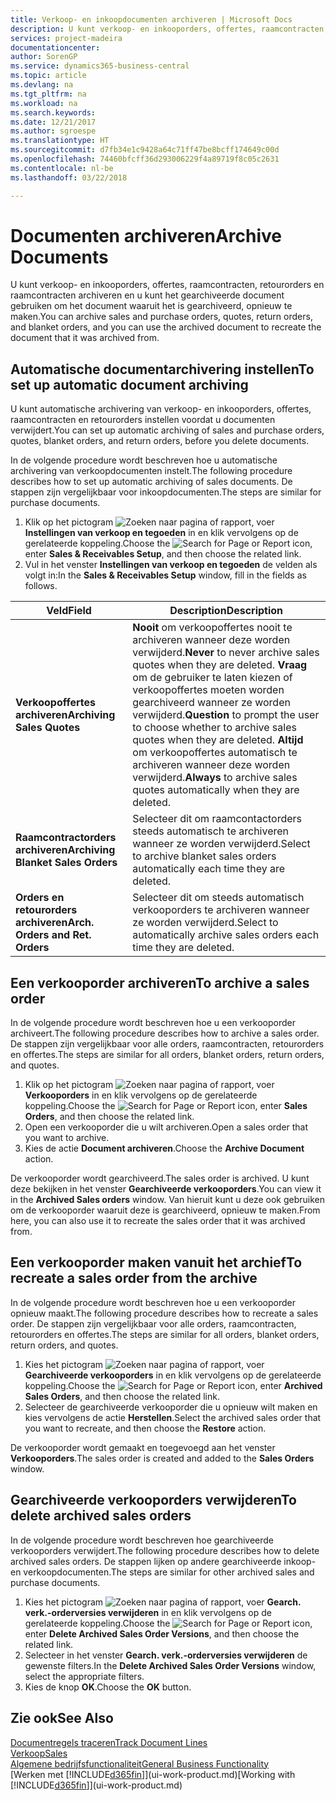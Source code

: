 ```yaml
---
title: Verkoop- en inkoopdocumenten archiveren | Microsoft Docs
description: U kunt verkoop- en inkooporders, offertes, raamcontracten, retourorders en raamcontracten archiveren en u kunt het gearchiveerde document gebruiken om het document waaruit het is gearchiveerd, opnieuw te maken.
services: project-madeira
documentationcenter: 
author: SorenGP
ms.service: dynamics365-business-central
ms.topic: article
ms.devlang: na
ms.tgt_pltfrm: na
ms.workload: na
ms.search.keywords: 
ms.date: 12/21/2017
ms.author: sgroespe
ms.translationtype: HT
ms.sourcegitcommit: d7fb34e1c9428a64c71ff47be8bcff174649c00d
ms.openlocfilehash: 74460bfcff36d293006229f4a89719f8c05c2631
ms.contentlocale: nl-be
ms.lasthandoff: 03/22/2018

---
```

# <a name="archive-documents"></a><span data-ttu-id="127a7-103">Documenten archiveren</span><span class="sxs-lookup"><span data-stu-id="127a7-103">Archive Documents</span></span>
<span data-ttu-id="127a7-104">U kunt verkoop- en inkooporders, offertes, raamcontracten, retourorders en raamcontracten archiveren en u kunt het gearchiveerde document gebruiken om het document waaruit het is gearchiveerd, opnieuw te maken.</span><span class="sxs-lookup"><span data-stu-id="127a7-104">You can archive sales and purchase orders, quotes, return orders, and blanket orders, and you can use the archived document to recreate the document that it was archived from.</span></span>

## <a name="to-set-up-automatic-document-archiving"></a><span data-ttu-id="127a7-105">Automatische documentarchivering instellen</span><span class="sxs-lookup"><span data-stu-id="127a7-105">To set up automatic document archiving</span></span>  
<span data-ttu-id="127a7-106">U kunt automatische archivering van verkoop- en inkooporders, offertes, raamcontracten en retourorders instellen voordat u documenten verwijdert.</span><span class="sxs-lookup"><span data-stu-id="127a7-106">You can set up automatic archiving of sales and purchase orders, quotes, blanket orders, and return orders, before you delete documents.</span></span>

<span data-ttu-id="127a7-107">In de volgende procedure wordt beschreven hoe u automatische archivering van verkoopdocumenten instelt.</span><span class="sxs-lookup"><span data-stu-id="127a7-107">The following procedure describes how to set up automatic archiving of sales documents.</span></span> <span data-ttu-id="127a7-108">De stappen zijn vergelijkbaar voor inkoopdocumenten.</span><span class="sxs-lookup"><span data-stu-id="127a7-108">The steps are similar for purchase documents.</span></span>
1.  <span data-ttu-id="127a7-109">Klik op het pictogram ![Zoeken naar pagina of rapport](media/ui-search/search_small.png "pictogram Zoeken naar pagina of rapport"), voer **Instellingen van verkoop en tegoeden** in en klik vervolgens op de gerelateerde koppeling.</span><span class="sxs-lookup"><span data-stu-id="127a7-109">Choose the ![Search for Page or Report](media/ui-search/search_small.png "Search for Page or Report icon") icon, enter **Sales & Receivables Setup**, and then choose the related link.</span></span>
2. <span data-ttu-id="127a7-110">Vul in het venster **Instellingen van verkoop en tegoeden** de velden als volgt in:</span><span class="sxs-lookup"><span data-stu-id="127a7-110">In the **Sales & Receivables Setup** window, fill in the fields as follows.</span></span>

|<span data-ttu-id="127a7-111">Veld</span><span class="sxs-lookup"><span data-stu-id="127a7-111">Field</span></span>|<span data-ttu-id="127a7-112">Description</span><span class="sxs-lookup"><span data-stu-id="127a7-112">Description</span></span>|
|-----|-----------|
|<span data-ttu-id="127a7-113">**Verkoopoffertes archiveren**</span><span class="sxs-lookup"><span data-stu-id="127a7-113">**Archiving Sales Quotes**</span></span>|<span data-ttu-id="127a7-114">**Nooit** om verkoopoffertes nooit te archiveren wanneer deze worden verwijderd.</span><span class="sxs-lookup"><span data-stu-id="127a7-114">**Never** to never archive sales quotes when they are deleted.</span></span> <span data-ttu-id="127a7-115">**Vraag** om de gebruiker te laten kiezen of verkoopoffertes moeten worden gearchiveerd wanneer ze worden verwijderd.</span><span class="sxs-lookup"><span data-stu-id="127a7-115">**Question** to prompt the user to choose whether to archive sales quotes when they are deleted.</span></span> <span data-ttu-id="127a7-116">**Altijd** om verkoopoffertes automatisch te archiveren wanneer deze worden verwijderd.</span><span class="sxs-lookup"><span data-stu-id="127a7-116">**Always** to archive sales quotes automatically when they are deleted.</span></span>|
|<span data-ttu-id="127a7-117">**Raamcontractorders archiveren**</span><span class="sxs-lookup"><span data-stu-id="127a7-117">**Archiving Blanket Sales Orders**</span></span>|<span data-ttu-id="127a7-118">Selecteer dit om raamcontactorders steeds automatisch te archiveren wanneer ze worden verwijderd.</span><span class="sxs-lookup"><span data-stu-id="127a7-118">Select to archive blanket sales orders automatically each time they are deleted.</span></span>|
|<span data-ttu-id="127a7-119">**Orders en retourorders archiveren**</span><span class="sxs-lookup"><span data-stu-id="127a7-119">**Arch. Orders and Ret. Orders**</span></span>|<span data-ttu-id="127a7-120">Selecteer dit om steeds automatisch verkooporders te archiveren wanneer ze worden verwijderd.</span><span class="sxs-lookup"><span data-stu-id="127a7-120">Select to automatically archive sales orders each time they are deleted.</span></span>|

## <a name="to-archive-a-sales-order"></a><span data-ttu-id="127a7-121">Een verkooporder archiveren</span><span class="sxs-lookup"><span data-stu-id="127a7-121">To archive a sales order</span></span>
<span data-ttu-id="127a7-122">In de volgende procedure wordt beschreven hoe u een verkooporder archiveert.</span><span class="sxs-lookup"><span data-stu-id="127a7-122">The following procedure describes how to archive a sales order.</span></span> <span data-ttu-id="127a7-123">De stappen zijn vergelijkbaar voor alle orders, raamcontracten, retourorders en offertes.</span><span class="sxs-lookup"><span data-stu-id="127a7-123">The steps are similar for all orders, blanket orders, return orders, and quotes.</span></span>

1.  <span data-ttu-id="127a7-124">Klik op het pictogram ![Zoeken naar pagina of rapport](media/ui-search/search_small.png "pictogram Zoeken naar pagina of rapport"), voer **Verkooporders** in en klik vervolgens op de gerelateerde koppeling.</span><span class="sxs-lookup"><span data-stu-id="127a7-124">Choose the ![Search for Page or Report](media/ui-search/search_small.png "Search for Page or Report icon") icon, enter **Sales Orders**, and then choose the related link.</span></span>  
2.  <span data-ttu-id="127a7-125">Open een verkooporder die u wilt archiveren.</span><span class="sxs-lookup"><span data-stu-id="127a7-125">Open a sales order that you want to archive.</span></span>  
3.  <span data-ttu-id="127a7-126">Kies de actie **Document archiveren**.</span><span class="sxs-lookup"><span data-stu-id="127a7-126">Choose the **Archive Document** action.</span></span>

<span data-ttu-id="127a7-127">De verkooporder wordt gearchiveerd.</span><span class="sxs-lookup"><span data-stu-id="127a7-127">The sales order is archived.</span></span> <span data-ttu-id="127a7-128">U kunt deze bekijken in het venster **Gearchiveerde verkooporders**.</span><span class="sxs-lookup"><span data-stu-id="127a7-128">You can view it in the **Archived Sales orders** window.</span></span> <span data-ttu-id="127a7-129">Van hieruit kunt u deze ook gebruiken om de verkooporder waaruit deze is gearchiveerd, opnieuw te maken.</span><span class="sxs-lookup"><span data-stu-id="127a7-129">From here, you can also use it to recreate the sales order that it was archived from.</span></span>

## <a name="to-recreate-a-sales-order-from-the-archive"></a><span data-ttu-id="127a7-130">Een verkooporder maken vanuit het archief</span><span class="sxs-lookup"><span data-stu-id="127a7-130">To recreate a sales order from the archive</span></span>
<span data-ttu-id="127a7-131">In de volgende procedure wordt beschreven hoe u een verkooporder opnieuw maakt.</span><span class="sxs-lookup"><span data-stu-id="127a7-131">The following procedure describes how to recreate a sales order.</span></span> <span data-ttu-id="127a7-132">De stappen zijn vergelijkbaar voor alle orders, raamcontracten, retourorders en offertes.</span><span class="sxs-lookup"><span data-stu-id="127a7-132">The steps are similar for all orders, blanket orders, return orders, and quotes.</span></span>

1.  <span data-ttu-id="127a7-133">Kies het pictogram ![Zoeken naar pagina of rapport](media/ui-search/search_small.png "pictogram Zoeken naar pagina of rapport"), voer **Gearchiveerde verkooporders** in en klik vervolgens op de gerelateerde koppeling.</span><span class="sxs-lookup"><span data-stu-id="127a7-133">Choose the ![Search for Page or Report](media/ui-search/search_small.png "Search for Page or Report icon") icon, enter **Archived Sales Orders**, and then choose the related link.</span></span>
2.  <span data-ttu-id="127a7-134">Selecteer de gearchiveerde verkooporder die u opnieuw wilt maken en kies vervolgens de actie **Herstellen**.</span><span class="sxs-lookup"><span data-stu-id="127a7-134">Select the archived sales order that you want to recreate, and then choose the **Restore** action.</span></span>  

<span data-ttu-id="127a7-135">De verkooporder wordt gemaakt en toegevoegd aan het venster **Verkooporders**.</span><span class="sxs-lookup"><span data-stu-id="127a7-135">The sales order is created and added to the **Sales Orders** window.</span></span>

## <a name="to-delete-archived-sales-orders"></a><span data-ttu-id="127a7-136">Gearchiveerde verkooporders verwijderen</span><span class="sxs-lookup"><span data-stu-id="127a7-136">To delete archived sales orders</span></span>
<span data-ttu-id="127a7-137">In de volgende procedure wordt beschreven hoe gearchiveerde verkooporders verwijdert.</span><span class="sxs-lookup"><span data-stu-id="127a7-137">The following procedure describes how to delete archived sales orders.</span></span> <span data-ttu-id="127a7-138">De stappen lijken op andere gearchiveerde inkoop- en verkoopdocumenten.</span><span class="sxs-lookup"><span data-stu-id="127a7-138">The steps are similar for other archived sales and purchase documents.</span></span>

1.  <span data-ttu-id="127a7-139">Kies het pictogram ![Zoeken naar pagina of rapport](media/ui-search/search_small.png "pictogram Zoeken naar pagina of rapport"), voer **Gearch. verk.-orderversies verwijderen** in en klik vervolgens op de gerelateerde koppeling.</span><span class="sxs-lookup"><span data-stu-id="127a7-139">Choose the ![Search for Page or Report](media/ui-search/search_small.png "Search for Page or Report icon") icon, enter **Delete Archived Sales Order Versions**, and then choose the related link.</span></span>  
2.  <span data-ttu-id="127a7-140">Selecteer in het venster **Gearch. verk.-orderversies verwijderen** de gewenste filters.</span><span class="sxs-lookup"><span data-stu-id="127a7-140">In the **Delete Archived Sales Order Versions** window, select the appropriate filters.</span></span>  
3.  <span data-ttu-id="127a7-141">Kies de knop **OK**.</span><span class="sxs-lookup"><span data-stu-id="127a7-141">Choose the **OK** button.</span></span>

## <a name="see-also"></a><span data-ttu-id="127a7-142">Zie ook</span><span class="sxs-lookup"><span data-stu-id="127a7-142">See Also</span></span>
[<span data-ttu-id="127a7-143">Documentregels traceren</span><span class="sxs-lookup"><span data-stu-id="127a7-143">Track Document Lines</span></span>](across-how-to-track-document-lines.md)  
[<span data-ttu-id="127a7-144">Verkoop</span><span class="sxs-lookup"><span data-stu-id="127a7-144">Sales</span></span>](sales-manage-sales.md)  
[<span data-ttu-id="127a7-145">Algemene bedrijfsfunctionaliteit</span><span class="sxs-lookup"><span data-stu-id="127a7-145">General Business Functionality</span></span>](ui-across-business-areas.md)  
<span data-ttu-id="127a7-146">[Werken met [!INCLUDE[d365fin](includes/d365fin_md.md)]](ui-work-product.md)</span><span class="sxs-lookup"><span data-stu-id="127a7-146">[Working with [!INCLUDE[d365fin](includes/d365fin_md.md)]](ui-work-product.md)</span></span>

